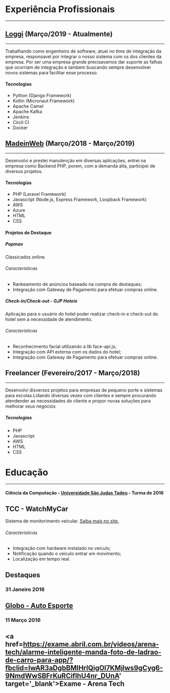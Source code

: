 # Experiência Profissionais
***
## <a href='https://loggi.com.br' target='_blank'>Loggi</a> (Março/2019 - Atualmente)
***
Trabalhando como engenheiro de software, atuei no time de integração da empresa, responsavel por integrar o nosso sistema com os dos clientes da empresa. Por ser uma empresa grande precisavamos dar suporte as falhas que ocorriam de integração e tambem buscando sempre desenvolver novos sistemas para facilitar esse processo.

#### Tecnologias

 - Python (Django Framework)
 - Kotlin (Micronaut Framework)
 - Apache Camel
 - Apache Kafka
 - Jenkins
 - Circli CI
 - Docker

## <a href='https://madeinweb.com.br' target='_blank'>MadeinWeb</a> (Março/2018 - Março/2019)
***
Desenvolvi e prestei manutenção em diversas aplicações, entrei na empresa como Backend PHP, porem, com a demanda alta, participei de diversos projetos.

#### Tecnologias
 - PHP (Laravel Framework)
 - Javascript (Node.js, Express Framework, Loopback Framework)
 - AWS
 - Azure 
 - HTML 
 - CSS

#### Projetos de Destaque

##### Popmax
Classicados online.
###### Características
- Rankeamento de anúncios baseado na compra de destaques;
- Integração com Gateway de Pagamento para efetuar compras online.

##### Check-in/Check-out - GJP Hoteis
Aplicação para o usuário do hotel poder realizar check-in e check-out do hotel
sem a necessidade de atendimento.
###### Características
- Reconhecimento facial utilizando a lib face-api.js;
- Integração com API externa com os dados do hotel;
- Integração com Gateway de Pagamento para efetuar compras online.

## Freelancer (Fevereiro/2017 - Março/2018)
***
Desenvolvi disversos projetos para empresas de pequeno porte e sistemas para
escolas.Lidando diversas vezes com clientes e sempre procurando atendender as
necessidades do cliente e propor novas soluções para melhorar seus negócios

##### Tecnologias
- PHP
- Javascript 
- AWS 
- HTML 
- CSS

# Educação
***
#### Ciência da Computação - <a href='https://www.usjt.br' target='_blank'>Universidade São Judas Tadeu</a> - Turma de 2016

## TCC - WatchMyCar
Sistema de monitorimento veicular.
<a href='https://www.watchmycar.com.br' target='_blank'>Saiba mais no site.</a>

###### Características
- Integração com hardware instalado no veiculo;
- Notificação quando o veiculo entrar em movimento;
- Localização em tempo real.

## Destaques
### 31 Janeiro 2016
## <a href='https://globoplay.globo.com/v/4776724/?fbclid=IwAR20Eit93tfk0IlJJBuWaGHcD5GxPTBKhiCYXYI5aI4tiicEhBdU2QeWgRc' target='_blank'>Globo - Auto Esporte</a>
### 11 Março 2016
## <a href=https://exame.abril.com.br/videos/arena-tech/alarme-inteligente-manda-foto-de-ladrao-de-carro-para-app/?fbclid=IwAR3aDgbBMIHrlQigOl7KMjlws9gCyg6-9NmdWwSBFrKuRCifIhU4nr_DUnA' target='_blank'>Exame - Arena Tech</a>

